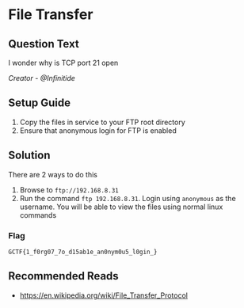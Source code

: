 # File Transfer

## Question Text

I wonder why is TCP port 21 open

*Creator - @Infinitide*

## Setup Guide
1. Copy the files in service to your FTP root directory
2. Ensure that anonymous login for FTP is enabled

## Solution
There are 2 ways to do this
1. Browse to `ftp://192.168.8.31`
2. Run the command `ftp 192.168.8.31`. Login using `anonymous` as the username. You will be able to view the files using normal linux commands

### Flag
`GCTF{1_f0rg07_7o_d15ab1e_an0nym0u5_l0gin_}`

## Recommended Reads
* https://en.wikipedia.org/wiki/File_Transfer_Protocol
